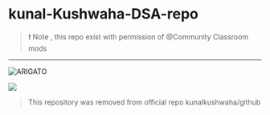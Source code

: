 # kunal-Kushwaha-DSA-repo
> ❗ Note , this repo exist with permission of @Community Classroom mods

--- 
![ARIGATO](https://github.com/abhay-h/kunal-Kushwaha-DSA-repo/blob/main/kunal_.gif)

![](https://c.tenor.com/nk3vGEEfdDQAAAAC/anime-girl-im-innocent-anime-im-innocent.gif)




> This repository was removed from official repo kunalkushwaha/github



